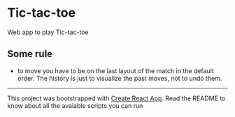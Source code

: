 # Tic-tac-toe

Web app to play Tic-tac-toe

## Some rule

- to move you have to be on the last layout of the match in the default order. The history is just to visualize the past moves, not to undo them.

---

This project was bootstrapped with [Create React App](https://github.com/facebook/create-react-app). Read the README to know about all the avaiable scripts you can run
